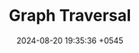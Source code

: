 ---
layout: post
title: "Graph Traversal"
date: 2024-08-20 19:35:36 +0545
hide: true
categories: programming datastructure graph
---